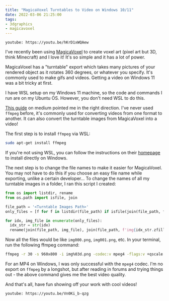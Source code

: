 ```yaml
---
title: "MagicaVoxel Turntables to Video on Windows 10/11"
date: 2022-03-06 21:25:00
tags:
- 3dgraphics
- magicavoxel
---
```


`youtube: https://youtu.be/hKrD1xWQAew`

I've recently been using <a href="https://ephtracy.github.io/" target="_blank" rel="noopener nofollow noreferrer">MagicaVoxel</a> to create voxel art (pixel art but 3D, think Minecraft) and I love it! It's so simple and it has a lot of power.

MagicaVoxel has a "turntable" export which takes many pictures of your rendered object as it rotates 360 degrees, or whatever you specify. It's commonly used to make gifs and videos. Getting a video on Windows 11 was a bit tricky at first.

I have WSL setup on my Windows 11 machine, so the code and commands I run are on my Ubuntu OS. However, you don't need WSL to do this.

<a href="https://medium.com/tech-notes-and-geek-stuff/voxel-art-4f8ee761a3ab" target="_blank" rel="noopener nofollow noreferrer">This guide</a> on medium pointed me in the right direction. I've never used `ffmpeg` before, it's commonly used for converting videos from one format to another. It can also convert the turntable images from MagicaVoxel into a video!

The first step is to install `ffmpeg` via WSL:

```bash
sudo apt-get install ffmpeg
```

If you're not using WSL, you can follow the instructions on their <a href="https://www.ffmpeg.org/" target="_blank" rel="noopener nofollow noreferrer">homepage</a> to install directly on Windows.

The next step is to change the file names to make it easier for MagicaVoxel. You may not have to do this if you choose an easy file name while exporting, unlike a certain developer... To change the names of all my turntable images in a folder, I ran this script I created:

```python
from os import listdir, rename
from os.path import isfile, join

file_path = '<Turntable Images Path>'
only_files = [f for f in listdir(file_path) if isfile(join(file_path, f))]

for idx, img_file in enumerate(only_files):
  idx_str = str(idx)
  rename(join(file_path, img_file), join(file_path, f'img{idx_str.zfill(3)}.png'))
```

Now all the files would be like `img000.png`, `img001.png`, etc. In your terminal, run the following ffmpeg command:

```bash
ffmpeg -r 30 -s 960x800 -i img%03d.png -codec:v mpeg4 -flags:v +qscale -global_quality:v 0 -codec:a libmp3lame nintendoswitch.mp4
```

For an MP4 on Windows, I was only successful with the `mpeg4` codec. I'm no export on `ffmpeg` by a longshot, but after reading in forums and trying things out - the above command gives me the best video quality.

And that's all, have fun showing off your work with cool videos!

`youtube: https://youtu.be/Vn0Ki_b-qzg`
